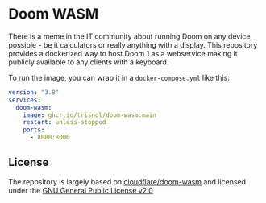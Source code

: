 # Doom WASM
There is a meme in the IT community about running Doom on any device possible - be it calculators or really anything with a display. This repository provides a dockerized way to host Doom 1 as a webservice making it publicly available to any clients with a keyboard.

To run the image, you can wrap it in a `docker-compose.yml` like this:
```yaml
version: "3.8"
services:
  doom-wasm:
    image: ghcr.io/trisnol/doom-wasm:main
    restart: unless-stopped
    ports:
      - 8080:8000

```
## License

The repository is largely based on [cloudflare/doom-wasm](https://github.com/cloudflare/doom-wasm) and licensed under the [GNU General Public License v2.0](https://github.com/TrisNol/doom-wasm/blob/main/LICENSE)

